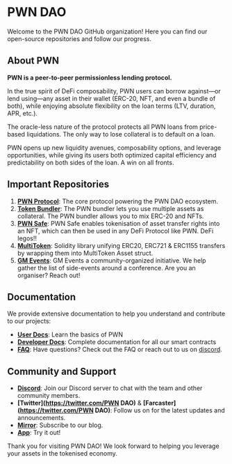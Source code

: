 # PWN DAO

Welcome to the PWN DAO GitHub organization! Here you can find our open-source repositories and follow our progress.

## About PWN

**PWN is a peer-to-peer permissionless lending protocol.** 

In the true spirit of DeFi composability, PWN users can borrow against—or lend using—any asset in their wallet (ERC-20, NFT, and even a bundle of both), while enjoying absolute flexibility on the loan terms (LTV, duration, APR, etc.). 

The oracle-less nature of the protocol protects all PWN loans from price-based liquidations. The only way to lose collateral is to default on a loan.

PWN opens up new liquidity avenues, composability options, and leverage opportunities, while giving its users both optimized capital efficiency and predictability on both sides of the loan. A win on all fronts.

## Important Repositories

1.  [**PWN Protocol**](https://github.com/PWNFinance/pwn_contracts): The core protocol powering the PWN DAO ecosystem.
2.  [**Token Bundler**](https://github.com/PWNFinance/TokenBundler): The PWN bundler lets you use multiple assets as collateral. The PWN bundler allows you to mix ERC-20 and NFTs.
3. [**PWN Safe**](https://github.com/PWNFinance/pwn_safe): PWN Safe enables tokenisation of asset transfer rights into an NFT, which can then be used in any DeFi Protocol like PWN. DeFi legos!!
4.  [**MultiToken**](https://github.com/PWNFinance/MultiToken): Solidity library unifying ERC20, ERC721 & ERC1155 transfers by wrapping them into MultiToken Asset struct.
5.  [**GM Events**](https://github.com/PWNFinance/gm_events_cities): GM Events a community-organized initiative. We help gather the list of side-events around a conference. Are you an organiser? Reach out! 

## Documentation

We provide extensive documentation to help you understand and contribute to our projects:

-   [**User Docs**](https://docs.pwn.xyz/): Learn the basics of PWN
-   [**Developer Docs**](https://dev-docs.pwn.xyz/#documentation-structure): Complete documentation for all our smart contracts
-  [**FAQ**](https://dev-docs.pwn.xyz/#documentation-structure): Have questions? Check out the FAQ or reach out to us on [discord](https://discord.gg/aWghBQSdHv).

## Community and Support

-   **[Discord](https://discord.gg/aWghBQSdHv)**: Join our Discord server to chat with the team and other community members.
-   **[Twitter](https://twitter.com/PWN DAO)** &  **[Farcaster](https://twitter.com/PWN DAO)**: Follow us on for the latest updates and announcements.
-   **[Mirror](https://pwn.mirror.xyz/)**: Subscribe to our blog.
-   **[App](https://app.pwn.xyz/#)**: Try it out!

Thank you for visiting PWN DAO! We look forward to helping you leverage your assets in the tokenised economy.
